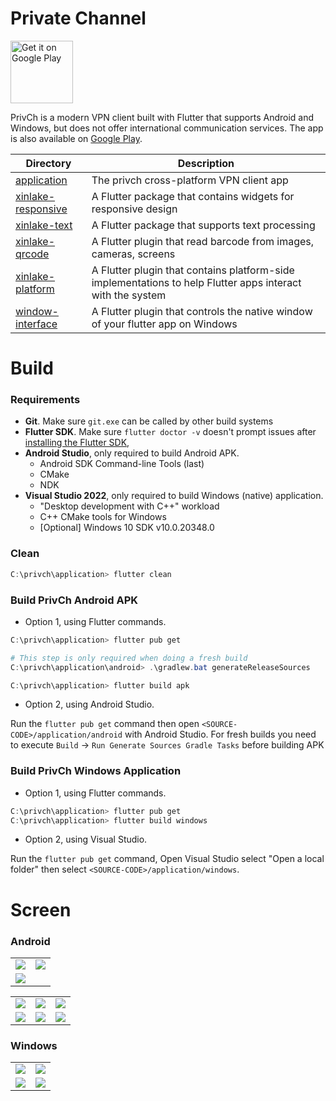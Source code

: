 # Private Channel

<p>
<a href='https://play.google.com/store/apps/details?id=xinlake.privch'>
<img alt='Get it on Google Play' height='100px' src='.lfs/google-play-badge-600x200.png'/>
</a>
</p>

PrivCh is a modern VPN client built with Flutter that supports Android and Windows, but does not offer international communication services. The app is also available on [Google Play](https://play.google.com/store/apps/details?id=xinlake.privch).

| Directory | Description |
|---------|---------|
| [application](./application/) | The privch cross-platform VPN client app |
| [xinlake-responsive](./xinlake-responsive/) | A Flutter package that contains widgets for responsive design |
| [xinlake-text](./xinlake-text/) | A Flutter package that supports text processing |
| [xinlake-qrcode](./xinlake-qrcode/) | A Flutter plugin that read barcode from images, cameras, screens |
| [xinlake-platform](./xinlake-platform/) | A Flutter plugin that contains platform-side implementations to help Flutter apps interact with the system |
| [window-interface](./window-interface/) | A Flutter plugin that controls the native window of your flutter app on Windows |


# Build
### Requirements
* **Git**. Make sure `git.exe` can be called by other build systems
* **Flutter SDK**. Make sure `flutter doctor -v` doesn't prompt issues after [installing the Flutter SDK](https://docs.flutter.dev/get-started/install/windows), 
* **Android Studio**, only required to build Android APK.
    * Android SDK Command-line Tools (last)
    * CMake
    * NDK
* **Visual Studio 2022**, only required to build Windows (native) application.
    * "Desktop development with C++" workload
    * C++ CMake tools for Windows
    * [Optional] Windows 10 SDK v10.0.20348.0

### Clean
```powershell
C:\privch\application> flutter clean
```

### Build PrivCh Android APK
* Option 1, using Flutter commands.
```powershell
C:\privch\application> flutter pub get

# This step is only required when doing a fresh build
C:\privch\application\android> .\gradlew.bat generateReleaseSources

C:\privch\application> flutter build apk
```

* Option 2, using Android Studio.

Run the `flutter pub get` command then open `<SOURCE-CODE>/application/android` with Android Studio. For fresh builds you need to execute `Build` -> `Run Generate Sources Gradle Tasks` before building APK

### Build PrivCh Windows Application
* Option 1, using Flutter commands.
```powershell
C:\privch\application> flutter pub get
C:\privch\application> flutter build windows
```

* Option 2, using Visual Studio.

Run the `flutter pub get` command, Open Visual Studio select "Open a local folder" then select `<SOURCE-CODE>/application/windows`. 

# Screen
### Android
<p>
<table>
    <tr>
        <td><img src=".lfs/screen/life-2.jpg"/></td>
        <td><img src=".lfs/screen/life-3.jpg"/></td>
    </tr>
    <tr>
        <td colspan=2><img src=".lfs/screen/life-1.jpg"/></td>
    </tr>
</table>
<table>
    <tr>
        <td><img src=".lfs/screen/al-auto3.png"/></td>
        <td><img src=".lfs/screen/al-setting.png"/></td>
        <td><img src=".lfs/screen/al-about.png"/></td>
    </tr>
    <tr>
        <td><img src=".lfs/screen/ad-empty.png"/></td>
        <td><img src=".lfs/screen/ad-list2.png"/></td>
        <td><img src=".lfs/screen/ad-detail.png"/></td>
    </tr>
</table>
</p>

### Windows
<p>
<table>
    <tr>
        <td><img src=".lfs/screen/wl-1600x900-empty.png"/></td>
        <td><img src=".lfs/screen/wl-1600x900-encrypt.png"/></td>
    </tr>
    <tr>
        <td><img src=".lfs/screen/wd-1600x900-list2.png"/></td>
        <td><img src=".lfs/screen/wd-1600x900-about.png"/></td>
    </tr>
</table>
</p>
